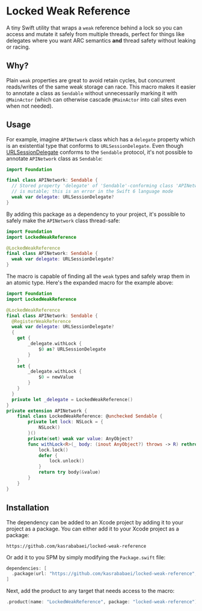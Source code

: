 # Locked Weak Reference

A tiny Swift utility that wraps a `weak` reference behind a lock so you can
access and mutate it safely from multiple threads, perfect for things like
delegates where you want ARC semantics **and** thread safety without leaking or racing.

## Why?

Plain `weak` properties are great to avoid retain cycles, but concurrent
reads/writes of the same weak storage can race. This macro makes it easier
to annotate a class as `Sendable` without unnecessarily marking it with
`@MainActor` (which can otherwise cascade `@MainActor` into call sites even
when not needed).

## Usage

For example, imagine `APINetwork` class which has a `delegate` property which
is an existential type that conforms to `URLSessionDelegate`. Even though
[URLSessionDelegate](https://developer.apple.com/documentation/foundation/urlsessiondelegate)
conforms to the `Sendable` protocol, it's not possible to annotate `APINetwork`
class as `Sendable`:

```swift
import Foundation

final class APINetwork: Sendable {
  // Stored property 'delegate' of 'Sendable'-conforming class 'APINetwork'
  // is mutable; this is an error in the Swift 6 language mode
  weak var delegate: URLSessionDelegate?
}
```

By adding this package as a dependency to your project, it's possible to safely make
the `APINetwork` class thread-safe:

```swift
import Foundation
import LockedWeakReference

@LockedWeakReference
final class APINetwork: Sendable {
  weak var delegate: URLSessionDelegate?
}
```

The macro is capable of finding all the `weak` types and safely wrap them in an
atomic type. Here's the expanded macro for the example above:

```swift
import Foundation
import LockedWeakReference

@LockedWeakReference
final class APINetwork: Sendable {
  @RegisterWeakReference
  weak var delegate: URLSessionDelegate?
  {
    get {
        _delegate.withLock {
            $0 as? URLSessionDelegate
        }
    }
    set {
        _delegate.withLock {
            $0 = newValue
        }
    }
  }
  private let _delegate = LockedWeakReference()
}
private extension APINetwork {
    final class LockedWeakReference: @unchecked Sendable {
        private let lock: NSLock = {
            NSLock()
        }()
        private(set) weak var value: AnyObject?
        func withLock<R>(_ body: (inout AnyObject?) throws -> R) rethrows -> R {
            lock.lock()
            defer {
                lock.unlock()
            }
            return try body(&value)
        }
    }
}
```

## Installation

The dependency can be added to an Xcode project by adding it to your project as
a package. You can either add it to your Xcode project as a package:

```text
https://github.com/kasrababaei/locked-weak-reference
```

Or add it to you SPM by simply modifying the `Package.swift` file:

```swift
dependencies: [
  .package(url: "https://github.com/kasrababaei/locked-weak-reference", from: "1.0.0")
]
```

Next, add the product to any target that needs access to the macro:

```swift
.product(name: "LockedWeakReference", package: "locked-weak-reference"),
```
